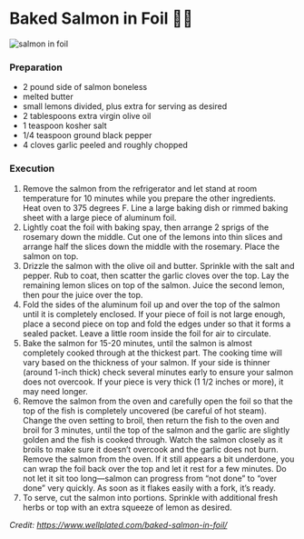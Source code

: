 # Baked Salmon in Foil :woman_cook:
![salmon in foil](https://www.wellplated.com/wp-content/uploads/2018/06/Baked-Salmon-in-Foil-with-Lemon-and-Rosemary.jpg)

### Preparation
- 2 pound side of salmon boneless 
- melted butter
- small lemons divided, plus extra for serving as desired
- 2 tablespoons extra virgin olive oil
- 1 teaspoon kosher salt
- 1/4 teaspoon ground black pepper
- 4 cloves garlic peeled and roughly chopped


### Execution
1. Remove the salmon from the refrigerator and let stand at room temperature for 10 minutes while you prepare the other ingredients. Heat oven to 375 degrees F. Line a large baking dish or rimmed baking sheet with a large piece of aluminum foil.
2. Lightly coat the foil with baking spay, then arrange 2 sprigs of the rosemary down the middle. Cut one of the lemons into thin slices and arrange half the slices down the middle with the rosemary. Place the salmon on top.
3. Drizzle the salmon with the olive oil and butter. Sprinkle with the salt and pepper. Rub to coat, then scatter the garlic cloves over the top. Lay the remaining lemon slices on top of the salmon. Juice the second lemon, then pour the juice over the top.
4. Fold the sides of the aluminum foil up and over the top of the salmon until it is completely enclosed. If your piece of foil is not large enough, place a second piece on top and fold the edges under so that it forms a sealed packet. Leave a little room inside the foil for air to circulate.
5. Bake the salmon for 15-20 minutes, until the salmon is almost completely cooked through at the thickest part. The cooking time will vary based on the thickness of your salmon. If your side is thinner (around 1-inch thick) check several minutes early to ensure your salmon does not overcook. If your piece is very thick (1 1/2 inches or more), it may need longer.
6. Remove the salmon from the oven and carefully open the foil so that the top of the fish is completely uncovered (be careful of hot steam). Change the oven setting to broil, then return the fish to the oven and broil for 3 minutes, until the top of the salmon and the garlic are slightly golden and the fish is cooked through. Watch the salmon closely as it broils to make sure it doesn’t overcook and the garlic does not burn. Remove the salmon from the oven. If it still appears a bit underdone, you can wrap the foil back over the top and let it rest for a few minutes. Do not let it sit too long—salmon can progress from “not done” to “over done” very quickly. As soon as it flakes easily with a fork, it’s ready.
7. To serve, cut the salmon into portions. Sprinkle with additional fresh herbs or top with an extra squeeze of lemon as desired.


*Credit: https://www.wellplated.com/baked-salmon-in-foil/*